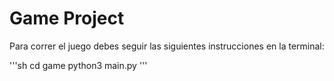 # Game Project

Para correr el juego debes seguir las siguientes instrucciones en la terminal:

'''sh
cd game
python3 main.py
'''
